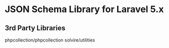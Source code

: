 # JSON Schema Library for Laravel 5.x


## 3rd Party Libraries 

phpcollection/phpcollection
solvire/utilities


